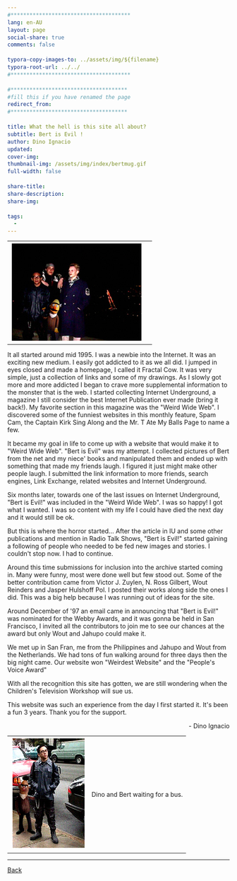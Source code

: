 ```yaml
---
#**************************************
lang: en-AU
layout: page
social-share: true
comments: false

typora-copy-images-to: ../assets/img/${filename}
typora-root-url: ../../
#**************************************

#*************************************
#fill this if you have renamed the page
redirect_from:
#*************************************

title: What the hell is this site all about?
subtitle: Bert is Evil !
author: Dino Ignacio
updated: 
cover-img: 
thumbnail-img: /assets/img/index/bertmug.gif
full-width: false

share-title: 
share-description: 
share-img: 

tags:
  -
---
```




|                                                  |      |
| :----------------------------------------------: | :--: |
| ![img](/assets/img/about-bert-is-evil/squad.jpg) |      |

It all started around mid 1995. I was a newbie into the Internet. It was an exciting new medium. I easily got addicted to it as we all did. I jumped in eyes closed and made a homepage, I called it Fractal Cow. It was very simple, just a collection of links and some of my drawings. As I slowly got more and more addicted I began to crave more supplemental information to the monster that is the web. I started collecting Internet Underground, a magazine I still consider the best Internet Publication ever made (bring it back!). My favorite section in this magazine was the "Weird Wide Web". I discovered some of the funniest websites in this monthly feature, Spam Cam, the Captain Kirk Sing Along and the Mr. T Ate My Balls Page to name a few.

It became my goal in life to come up with a website that would make it to "Weird Wide Web". "Bert is Evil" was my attempt. I collected pictures of Bert from the net and my niece' books and manipulated them and ended up with something that made my friends laugh. I figured it just might make other people laugh. I submitted the link information to more friends, search engines, Link Exchange, related websites and Internet Underground.

Six months later, towards one of the last issues on Internet Underground, "Bert is Evil!" was included in the "Weird Wide Web". I was so happy! I got what I wanted. I was so content with my life I could have died the next day and it would still be ok. 

But this is where the horror started... After the article in IU and some other publications and mention in Radio Talk Shows, "Bert is Evil!" started gaining a following of people who needed to be fed new images and stories. I couldn't stop now. I had to continue. 

Around this time submissions for inclusion into the archive started coming in. Many were funny, most were done well but few stood out. Some of the better contribution came from Victor J. Zuylen, N. Ross Gilbert, Wout Reinders and Jasper Hulshoff Pol. I posted their works along side the ones I did. This was a big help because I was running out of ideas for the site.

Around December of '97 an email came in announcing that "Bert is Evil!" was nominated for the Webby Awards, and it was gonna be held in San Francisco, I invited all the contributors to join me to see our chances at the award but only Wout and Jahupo could make it. 

We met up in San Fran, me from the Philippines and Jahupo and Wout from the Netherlands. We had tons of fun walking around for three days then the big night came. Our website won "Weirdest Website" and the "People's Voice Award"

With all the recognition this site has gotten, we are still wondering when the Children's Television Workshop will sue us.

This website was such an experience from the day I first started it. It's been a fun 3 years. Thank you for the support.

<p style="text-align:right"> - Dino Ignacio</p>

|                                                   |                                  |
| :-----------------------------------------------: | :------------------------------: |
| ![img](/assets/img/about-bert-is-evil/squad2.jpg) | Dino and Bert waiting for a bus. |

---

 [Back](index.html) 

